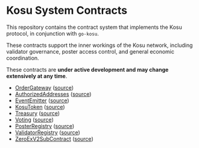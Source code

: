 # Kosu System Contracts

This repository contains the contract system that implements the Kosu protocol, in conjunction with `go-kosu`.

These contracts support the inner workings of the Kosu network, including validator governance, poster access control, and general economic coordination.

These contracts are **under active development and may change extensively at any time**.

-   [OrderGateway](./docs/OrderGateway.md) ([source](./contracts/external/OrderGateway.sol))
-   [AuthorizedAddresses](./docs/AuthorizedAddresses.md) ([source](./contracts/access_control/AuthorizedAddresses.sol))
-   [EventEmitter](./docs/EventEmitter.md) ([source](./contracts/event/EventEmitter.sol))
-   [KosuToken](./docs/KosuToken.md) ([source](./contracts/lib/KosuToken.sol))
-   [Treasury](./docs/Treasury.md) ([source](./contracts/treasury/Treasury.sol))
-   [Voting](./docs/Voting.md) ([source](./contracts/voting/Voting.sol))
-   [PosterRegistry](./docs/PosterRegistry.md) ([source](./contracts/poster/PosterRegistry.sol))
-   [ValidatorRegistry](./docs/ValidatorRegistry.md) ([source](./contracts/validator/ValidatorRegistry.sol))
-   [ZeroExV2SubContract](./docs/ZeroExV2SubContract.md) ([source](./contracts/sub-contracts/ZeroExV2SubContract.sol))

